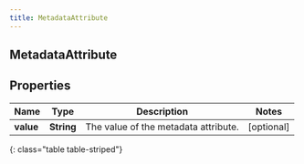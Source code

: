 ```yaml
---
title: MetadataAttribute
---
```

## MetadataAttribute


## Properties

| Name | Type | Description | Notes |
| ------------ | ------------- | ------------- | ------------- |
| **value** | <!----><!---->**String**<!----> | The value of the metadata attribute. |  [optional] |
{: class="table table-striped"}



